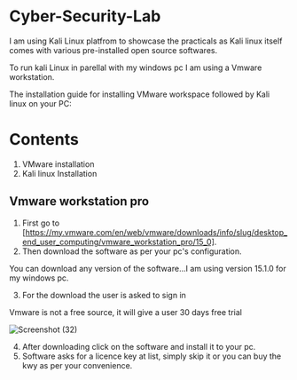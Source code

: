 # Cyber-Security-Lab
I am using Kali Linux platfrom to showcase the practicals as Kali linux itself comes with various pre-installed open source softwares.

To run kali Linux in parellal with my windows pc I am using a Vmware workstation. 

The installation guide for installing VMware workspace followed by Kali linux on your PC:
# Contents
1. VMware installation
2. Kali linux Installation

## Vmware workstation pro
1. First go to [https://my.vmware.com/en/web/vmware/downloads/info/slug/desktop_end_user_computing/vmware_workstation_pro/15_0].
2. Then download the software as per your pc's configuration.

You can download any version of the software...I am using version 15.1.0 for my windows pc.

3. For the download the user is asked to sign in 

Vmware is not a free source, it will give a user 30 days free trial

![Screenshot (32)](https://user-images.githubusercontent.com/33561960/94176352-99238900-feb5-11ea-998c-c3b97fee61e9.png)


4. After downloading click on the software and install it to your pc.
5. Software asks for a licence key at list, simply skip it or you can buy the kwy as per your convenience.
